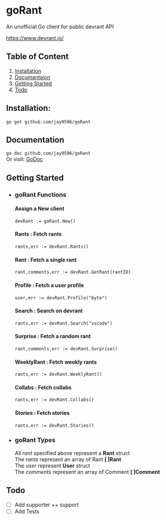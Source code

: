 # goRant
An unofficial Go client for public devrant API

https://www.devrant.io/

## Table of Content
1. [Installation](#Installation)
2. [Documantaion](#Documentation)
3. [Getting Started](#Getting-Started)
4. [Todo](#Todo)


## Installation:
 ``` go get github.com/jay9596/goRant ```
 
## Documentation
  ``` go doc github.com/jay9596/goRant ```  
  Or visit:
  [GoDoc](https://godoc.org/github.com/Jay9596/goRant)

## Getting Started
* ### goRant Functions
    #### Assign a New client  
      devRant := goRant.New()
     #### Rants : Fetch rants
     ``` rants,err := devRant.Rants() ```
     #### Rant : Fetch a single rant
     ``` rant,comments,err := devRant.GetRant(rantID) ```
     #### Profile : Fetch a user profile
     ``` user,err := devRant.Profile("byte") ```
     #### Search : Search on devrant
     ``` rants,err := devRant.Search("vscode") ```
     #### Surprise : Fetch a random rant
     ``` rant,comments,err := devRant.Surprise() ```
     #### WeeklyRant : Fetch weekly rants
     ``` rants,err := devRant.WeeklyRant() ```
     #### Collabs : Fetch collabs 
     ``` rants,err := devRant.Collabs() ```
     #### Stories : Fetch stories
     ``` rants,err := devRant.Stories() ```
* ### goRant Types
     All _rant_ specified above represent a **Rant** struct  
     The _rants_ represent an array of Rant  **[ ]Rant**  
     The _user_ represent **User** struct  
     The _comments_ represent an array of Comment **[ ]Comment**  
 
 ## Todo
 - [ ] Add supporter ++ support   
 - [ ] Add Tests  
